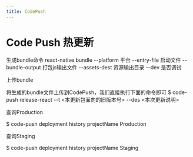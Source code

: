 ```yaml
---
title: CodePush
---
```

# Code Push 热更新

生成bundle命令 react-native bundle --platform 平台 --entry-file 启动文件 --bundle-output 打包js输出文件 --assets-dest 资源输出目录 --dev 是否调试

上传bundle

将生成的bundle文件上传到CodePush，我们直接执行下面的命令即可
$ code-push release-react <Appname> <Platform> --t <本更新包面向的旧版本号> --des <本次更新说明>

查询Production

$ code-push deployment history projectName Production

查询Staging

$ code-push deployment history projectName Staging
